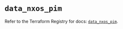 # `data_nxos_pim`

Refer to the Terraform Registry for docs: [`data_nxos_pim`](https://registry.terraform.io/providers/ciscodevnet/nxos/0.5.10/docs/data-sources/pim).
